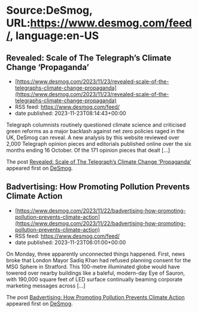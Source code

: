 # Source:DeSmog, URL:https://www.desmog.com/feed/, language:en-US

## Revealed: Scale of The Telegraph’s Climate Change ‘Propaganda’
 - [https://www.desmog.com/2023/11/23/revealed-scale-of-the-telegraphs-climate-change-propaganda](https://www.desmog.com/2023/11/23/revealed-scale-of-the-telegraphs-climate-change-propaganda)
 - RSS feed: https://www.desmog.com/feed/
 - date published: 2023-11-23T08:14:43+00:00

<p>Telegraph columnists routinely questioned climate science and criticised green reforms as a major backlash against net zero policies raged in the UK, DeSmog can reveal. A new analysis by this website reviewed over 2,000 Telegraph opinion pieces and editorials published online over the six months ending 16 October. Of the 171 opinion pieces that dealt [&#8230;]</p>
<p>The post <a href="https://www.desmog.com/2023/11/23/revealed-scale-of-the-telegraphs-climate-change-propaganda/" rel="nofollow">Revealed: Scale of The Telegraph&#8217;s Climate Change ‘Propaganda’</a> appeared first on <a href="https://www.desmog.com" rel="nofollow">DeSmog</a>.</p>

## Badvertising: How Promoting Pollution Prevents Climate Action
 - [https://www.desmog.com/2023/11/22/badvertising-how-promoting-pollution-prevents-climate-action](https://www.desmog.com/2023/11/22/badvertising-how-promoting-pollution-prevents-climate-action)
 - RSS feed: https://www.desmog.com/feed/
 - date published: 2023-11-23T06:01:00+00:00

<p>On Monday, three apparently unconnected things happened. First, news broke that London Mayor Sadiq Khan had refused planning consent for the MSG Sphere in Stratford. This 100-metre illuminated globe would have towered over nearby buildings like a baleful, modern-day Eye of Sauron, with 190,000 square feet of LED surface continually beaming corporate marketing messages across [&#8230;]</p>
<p>The post <a href="https://www.desmog.com/2023/11/22/badvertising-how-promoting-pollution-prevents-climate-action/" rel="nofollow">Badvertising: How Promoting Pollution Prevents Climate Action</a> appeared first on <a href="https://www.desmog.com" rel="nofollow">DeSmog</a>.</p>

